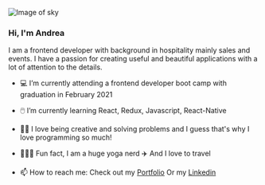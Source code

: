 ![Image of sky](https://cdn.pixabay.com/photo/2018/06/07/09/01/emotions-3459666_960_720.jpg)

### Hi, I'm Andrea

I am a frontend developer with background in hospitality mainly sales and events. 
I have a passion for creating useful and beautiful applications with a lot of attention to the details. 

- 💻 I’m currently attending a frontend developer boot camp with graduation in February 2021
- 🖱️ I’m currently learning React, Redux, Javascript, React-Native
- 👩‍💻 I love being creative and solving problems and I guess that's why I love programming so much!
- 🧘🏻‍♀️ Fun fact, I am a huge yoga nerd  ✈️ And I love to travel

- 📫 How to reach me: 
  Check out my [Portfolio](https://andreaosmar.netlify.app/)
  Or my [Linkedin](https://www.linkedin.com/in/andrea-osmar/)
